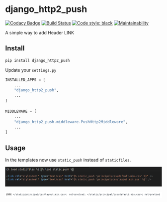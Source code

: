 # django_http2_push

[![Codacy Badge](https://api.codacy.com/project/badge/Grade/3fde2e17d87f4fc68cd9211e342d465d)](https://app.codacy.com/app/ricardochaves/django_http2_push?utm_source=github.com&utm_medium=referral&utm_content=ricardochaves/django_http2_push&utm_campaign=Badge_Grade_Dashboard)
[![Build Status](https://travis-ci.org/ricardochaves/django_http2_push.svg?branch=master)](https://travis-ci.org/ricardochaves/django_http2_push) [![Code style: black](https://img.shields.io/badge/code%20style-black-000000.svg)](https://github.com/ambv/black) [![Maintainability](https://api.codeclimate.com/v1/badges/076c5d59aee18da4abc3/maintainability)](https://codeclimate.com/github/ricardochaves/django_http2_push/maintainability)

A simple way to add Header LINK

## Install

```bash
pip install django_http2_push
```

Update your `settings.py`

```python
INSTALLED_APPS = [
    ...
    "django_http2_push",
    ...
]

MIDDLEWARE = [
    ...
    "django_http2_push.middleware.PushHttp2Middleware",
    ...
]
```

## Usage

In the templates now use `static_push` instead of `staticfiles`.

![template_html](docs/images/template_html.png)

![header](docs/images/header_done.png)

